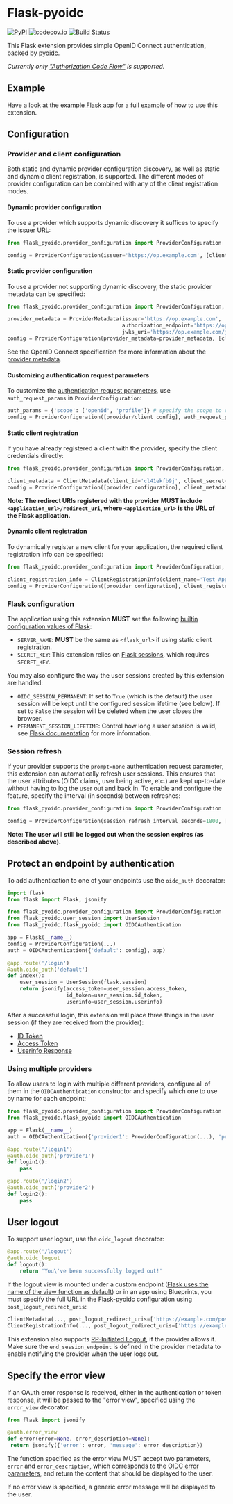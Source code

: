 # Flask-pyoidc

[![PyPI](https://img.shields.io/pypi/v/flask-pyoidc.svg)](https://pypi.python.org/pypi/Flask-pyoidc)
[![codecov.io](https://codecov.io/github/zamzterz/Flask-pyoidc/coverage.svg?branch=master)](https://codecov.io/github/its-dirg/Flask-pyoidc?branch=master)
[![Build Status](https://travis-ci.org/zamzterz/Flask-pyoidc.svg?branch=master)](https://travis-ci.org/zamzterz/Flask-pyoidc)

This Flask extension provides simple OpenID Connect authentication, backed by [pyoidc](https://github.com/rohe/pyoidc).

*Currently only ["Authorization Code Flow"](http://openid.net/specs/openid-connect-core-1_0.html#CodeFlowAuth) is supported.*

## Example

Have a look at the [example Flask app](example/app.py) for a full example of how to use this extension.

## Configuration

### Provider and client configuration

Both static and dynamic provider configuration discovery, as well as static
and dynamic client registration, is supported. The different modes of provider configuration can be combined with any
of the client registration modes.

#### Dynamic provider configuration

To use a provider which supports dynamic discovery it suffices to specify the issuer URL:
```python
from flask_pyoidc.provider_configuration import ProviderConfiguration

config = ProviderConfiguration(issuer='https://op.example.com', [client configuration])
```

#### Static provider configuration

To use a provider not supporting dynamic discovery, the static provider metadata can be specified:
```python
from flask_pyoidc.provider_configuration import ProviderConfiguration, ProviderMetadata

provider_metadata = ProviderMetadata(issuer='https://op.example.com', 
                                     authorization_endpoint='https://op.example.com/auth',
                                     jwks_uri='https://op.example.com/jwks')
config = ProviderConfiguration(provider_metadata=provider_metadata, [client configuration])
```

See the OpenID Connect specification for more information about the
[provider metadata](https://openid.net/specs/openid-connect-discovery-1_0.html#ProviderMetadata).

#### Customizing authentication request parameters
To customize the [authentication request parameters](https://openid.net/specs/openid-connect-core-1_0.html#AuthRequest),
use `auth_request_params` in `ProviderConfiguration`:
```python
auth_params = {'scope': ['openid', 'profile']} # specify the scope to request
config = ProviderConfiguration([provider/client config], auth_request_params=auth_params)
```

#### Static client registration

If you have already registered a client with the provider, specify the client credentials directly:
```python
from flask_pyoidc.provider_configuration import ProviderConfiguration, ClientMetadata

client_metadata = ClientMetadata(client_id='cl41ekfb9j', client_secret='m1C659wLipXfUUR50jlZ')
config = ProviderConfiguration([provider configuration], client_metadata=client_metadata)
```

**Note: The redirect URIs registered with the provider MUST include `<application_url>/redirect_uri`,
where `<application_url>` is the URL of the Flask application.**

#### Dynamic client registration

To dynamically register a new client for your application, the required client registration info can be specified:

```python
from flask_pyoidc.provider_configuration import ProviderConfiguration, ClientRegistrationInfo

client_registration_info = ClientRegistrationInfo(client_name='Test App', contacts=['dev@rp.example.com'])
config = ProviderConfiguration([provider configuration], client_registration_info=client_registration_info)
```

### Flask configuration

The application using this extension **MUST** set the following
[builtin configuration values of Flask](http://flask.pocoo.org/docs/config/#builtin-configuration-values):

* `SERVER_NAME`: **MUST** be the same as `<flask_url>` if using static client registration.
* `SECRET_KEY`: This extension relies on [Flask sessions](http://flask.pocoo.org/docs/quickstart/#sessions), which
   requires `SECRET_KEY`.

You may also configure the way the user sessions created by this extension are handled:

* `OIDC_SESSION_PERMANENT`: If set to `True` (which is the default) the user session will be kept until the configured
  session lifetime (see below). If set to `False` the session will be deleted when the user closes the browser.
* `PERMANENT_SESSION_LIFETIME`: Control how long a user session is valid, see
  [Flask documentation](http://flask.pocoo.org/docs/1.0/config/#PERMANENT_SESSION_LIFETIME) for more information.

### Session refresh

If your provider supports the `prompt=none` authentication request parameter, this extension can automatically refresh
user sessions. This ensures that the user attributes (OIDC claims, user being active, etc.) are kept up-to-date without
having to log the user out and back in. To enable and configure the feature, specify the interval (in seconds) between
refreshes:
```python
from flask_pyoidc.provider_configuration import ProviderConfiguration

config = ProviderConfiguration(session_refresh_interval_seconds=1800, [provider/client config]
```

**Note: The user will still be logged out when the session expires (as described above).**

## Protect an endpoint by authentication

To add authentication to one of your endpoints use the `oidc_auth` decorator:
```python
import flask
from flask import Flask, jsonify

from flask_pyoidc.provider_configuration import ProviderConfiguration
from flask_pyoidc.user_session import UserSession
from flask_pyoidc.flask_pyoidc import OIDCAuthentication

app = Flask(__name__)
config = ProviderConfiguration(...)
auth = OIDCAuthentication({'default': config}, app)

@app.route('/login')
@auth.oidc_auth('default')
def index():
    user_session = UserSession(flask.session)
    return jsonify(access_token=user_session.access_token,
                   id_token=user_session.id_token,
                   userinfo=user_session.userinfo)
```

After a successful login, this extension will place three things in the user session (if they are received from the
provider):
* [ID Token](http://openid.net/specs/openid-connect-core-1_0.html#IDToken)
* [Access Token](http://openid.net/specs/openid-connect-core-1_0.html#TokenResponse)
* [Userinfo Response](http://openid.net/specs/openid-connect-core-1_0.html#UserInfoResponse)

### Using multiple providers

To allow users to login with multiple different providers, configure all of them in the `OIDCAuthentication`
constructor and specify which one to use by name for each endpoint:
```python
from flask_pyoidc.provider_configuration import ProviderConfiguration
from flask_pyoidc.flask_pyoidc import OIDCAuthentication

app = Flask(__name__)
auth = OIDCAuthentication({'provider1': ProviderConfiguration(...), 'provider2': ProviderConfiguration(...)}, app)

@app.route('/login1')
@auth.oidc_auth('provider1')
def login1():
    pass

@app.route('/login2')
@auth.oidc_auth('provider2')
def login2():
    pass
```

  
## User logout

To support user logout, use the `oidc_logout` decorator:
```python
@app.route('/logout')
@auth.oidc_logout
def logout():
    return 'You\'ve been successfully logged out!'
```

If the logout view is mounted under a custom endpoint
([Flask uses the name of the view function as default](http://flask.pocoo.org/docs/1.0/api/#flask.Flask.route)) or in an app using Blueprints, you
must specify the full URL in the Flask-pyoidc configuration using `post_logout_redirect_uris`:
```python
ClientMetadata(..., post_logout_redirect_uris=['https://example.com/post_logout']) # if using static client registration
ClientRegistrationInfo(..., post_logout_redirect_uris=['https://example.com/post_logout']) # if using dynamic client registration 
```

This extension also supports [RP-Initiated Logout](http://openid.net/specs/openid-connect-session-1_0.html#RPLogout),
if the provider allows it. Make sure the `end_session_endpoint` is defined in the provider metadata to enable notifying
the provider when the user logs out. 
  
## Specify the error view

If an OAuth error response is received, either in the authentication or token response, it will be passed to the
"error view", specified using the `error_view` decorator:

```python
from flask import jsonify

@auth.error_view
def error(error=None, error_description=None):
 return jsonify({'error': error, 'message': error_description})
```

The function specified as the error view MUST accept two parameters, `error` and `error_description`, which corresponds
to the [OIDC error parameters](http://openid.net/specs/openid-connect-core-1_0.html#AuthError), and return the content
that should be displayed to the user.

If no error view is specified, a generic error message will be displayed to the user.
